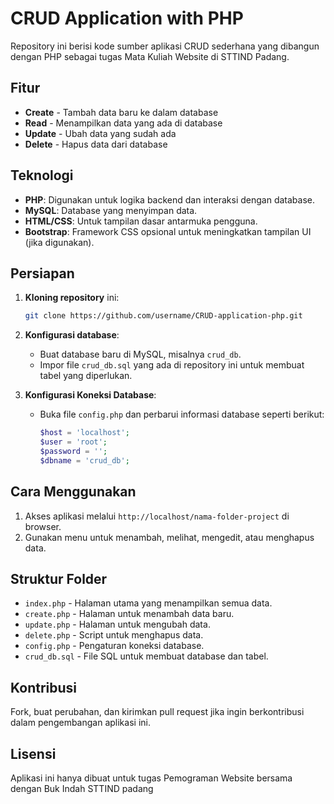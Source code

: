 
# CRUD Application with PHP

Repository ini berisi kode sumber aplikasi CRUD sederhana yang dibangun dengan PHP sebagai tugas Mata Kuliah Website di STTIND Padang.

## Fitur

- **Create** - Tambah data baru ke dalam database
- **Read** - Menampilkan data yang ada di database
- **Update** - Ubah data yang sudah ada
- **Delete** - Hapus data dari database

## Teknologi

- **PHP**: Digunakan untuk logika backend dan interaksi dengan database.
- **MySQL**: Database yang menyimpan data.
- **HTML/CSS**: Untuk tampilan dasar antarmuka pengguna.
- **Bootstrap**: Framework CSS opsional untuk meningkatkan tampilan UI (jika digunakan).

## Persiapan

1. **Kloning repository** ini:
   ```bash
   git clone https://github.com/username/CRUD-application-php.git
   ```

2. **Konfigurasi database**:
   - Buat database baru di MySQL, misalnya `crud_db`.
   - Impor file `crud_db.sql` yang ada di repository ini untuk membuat tabel yang diperlukan.

3. **Konfigurasi Koneksi Database**:
   - Buka file `config.php` dan perbarui informasi database seperti berikut:
     ```php
     $host = 'localhost';
     $user = 'root';
     $password = '';
     $dbname = 'crud_db';
     ```

## Cara Menggunakan

1. Akses aplikasi melalui `http://localhost/nama-folder-project` di browser.
2. Gunakan menu untuk menambah, melihat, mengedit, atau menghapus data.

## Struktur Folder

- `index.php` - Halaman utama yang menampilkan semua data.
- `create.php` - Halaman untuk menambah data baru.
- `update.php` - Halaman untuk mengubah data.
- `delete.php` - Script untuk menghapus data.
- `config.php` - Pengaturan koneksi database.
- `crud_db.sql` - File SQL untuk membuat database dan tabel.

## Kontribusi

Fork, buat perubahan, dan kirimkan pull request jika ingin berkontribusi dalam pengembangan aplikasi ini.

## Lisensi

Aplikasi ini hanya dibuat untuk tugas Pemograman Website bersama dengan Buk Indah STTIND padang
